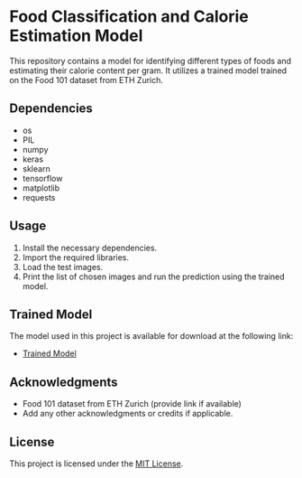 # Food Classification and Calorie Estimation Model

This repository contains a model for identifying different types of foods and estimating their calorie content per gram. It utilizes a trained model trained on the Food 101 dataset from ETH Zurich.

## Dependencies

- os
- PIL
- numpy
- keras
- sklearn
- tensorflow
- matplotlib
- requests

## Usage

1. Install the necessary dependencies.
2. Import the required libraries.
3. Load the test images.
4. Print the list of chosen images and run the prediction using the trained model.

## Trained Model

The model used in this project is available for download at the following link:
- [Trained Model](https://drive.google.com/uc?id=1hujYuGsVFK-CEFh4MZPg60AqPfaXEM-7)

## Acknowledgments

- Food 101 dataset from ETH Zurich (provide link if available)
- Add any other acknowledgments or credits if applicable.

## License

This project is licensed under the [MIT License](LICENSE).